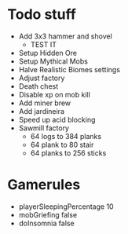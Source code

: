 # Todo stuff

* Add 3x3 hammer and shovel
  * TEST IT
* Setup Hidden Ore
* Setup Mythical Mobs
* Halve Realistic Biomes settings
* Adjust factory
* Death chest
* Disable xp on mob kill
* Add miner brew
* Add jardineira
* Speed up acid blocking
* Sawmill factory
  * 64 logs to 384 planks
  * 64 plank to 80 stair
  * 64 planks to 256 sticks

# Gamerules

* playerSleepingPercentage 10
* mobGriefing false
* doInsomnia false